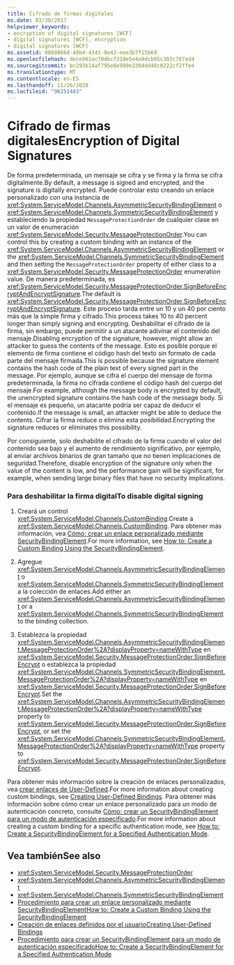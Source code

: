 ```yaml
---
title: Cifrado de firmas digitales
ms.date: 03/30/2017
helpviewer_keywords:
- encryption of digital signatures [WCF]
- digital signatures [WCF], encryption
- digital signatures [WCF]
ms.assetid: 0868866d-40b4-4341-8e42-eee3b7f15b69
ms.openlocfilehash: dece961ac70dbcf310e5e4a9dcb05c303c787ad4
ms.sourcegitcommit: bc293b14af795e0e999e3304dd40c0222cf2ffe4
ms.translationtype: MT
ms.contentlocale: es-ES
ms.lasthandoff: 11/26/2020
ms.locfileid: "96251443"
---
```

# <a name="encryption-of-digital-signatures"></a><span data-ttu-id="1a997-102">Cifrado de firmas digitales</span><span class="sxs-lookup"><span data-stu-id="1a997-102">Encryption of Digital Signatures</span></span>

<span data-ttu-id="1a997-103">De forma predeterminada, un mensaje se cifra y se firma y la firma se cifra digitalmente.</span><span class="sxs-lookup"><span data-stu-id="1a997-103">By default, a message is signed and encrypted, and the signature is digitally encrypted.</span></span> <span data-ttu-id="1a997-104">Puede controlar esto creando un enlace personalizado con una instancia de <xref:System.ServiceModel.Channels.AsymmetricSecurityBindingElement> o <xref:System.ServiceModel.Channels.SymmetricSecurityBindingElement> y estableciendo la propiedad `MessageProtectionOrder` de cualquier clase en un valor de enumeración <xref:System.ServiceModel.Security.MessageProtectionOrder>.</span><span class="sxs-lookup"><span data-stu-id="1a997-104">You can control this by creating a custom binding with an instance of the <xref:System.ServiceModel.Channels.AsymmetricSecurityBindingElement> or the <xref:System.ServiceModel.Channels.SymmetricSecurityBindingElement> and then setting the `MessageProtectionOrder` property of either class to a <xref:System.ServiceModel.Security.MessageProtectionOrder> enumeration value.</span></span> <span data-ttu-id="1a997-105">De manera predeterminada, es <xref:System.ServiceModel.Security.MessageProtectionOrder.SignBeforeEncryptAndEncryptSignature>.</span><span class="sxs-lookup"><span data-stu-id="1a997-105">The default is <xref:System.ServiceModel.Security.MessageProtectionOrder.SignBeforeEncryptAndEncryptSignature>.</span></span> <span data-ttu-id="1a997-106">Este proceso tarda entre un 10 y un 40 por ciento más que la simple firma y cifrado.</span><span class="sxs-lookup"><span data-stu-id="1a997-106">This process takes 10 to 40 percent longer than simply signing and encrypting.</span></span> <span data-ttu-id="1a997-107">Deshabilitar el cifrado de la firma, sin embargo, puede permitir a un atacante adivinar el contenido del mensaje.</span><span class="sxs-lookup"><span data-stu-id="1a997-107">Disabling encryption of the signature, however, might allow an attacker to guess the contents of the message.</span></span> <span data-ttu-id="1a997-108">Esto es posible porque el elemento de firma contiene el código hash del texto sin formato de cada parte del mensaje firmada.</span><span class="sxs-lookup"><span data-stu-id="1a997-108">This is possible because the signature element contains the hash code of the plain text of every signed part in the message.</span></span> <span data-ttu-id="1a997-109">Por ejemplo, aunque se cifra el cuerpo del mensaje de forma predeterminada, la firma no cifrada contiene el código hash del cuerpo del mensaje.</span><span class="sxs-lookup"><span data-stu-id="1a997-109">For example, although the message body is encrypted by default, the unencrypted signature contains the hash code of the message body.</span></span> <span data-ttu-id="1a997-110">Si el mensaje es pequeño, un atacante podría ser capaz de deducir el contenido.</span><span class="sxs-lookup"><span data-stu-id="1a997-110">If the message is small, an attacker might be able to deduce the contents.</span></span> <span data-ttu-id="1a997-111">Cifrar la firma reduce o elimina esta posibilidad.</span><span class="sxs-lookup"><span data-stu-id="1a997-111">Encrypting the signature reduces or eliminates this possibility.</span></span>  
  
 <span data-ttu-id="1a997-112">Por consiguiente, solo deshabilite el cifrado de la firma cuando el valor del contenido sea bajo y el aumento de rendimiento significativo, por ejemplo, al enviar archivos binarios de gran tamaño que no tienen implicaciones de seguridad.</span><span class="sxs-lookup"><span data-stu-id="1a997-112">Therefore, disable encryption of the signature only when the value of the content is low, and the performance gain will be significant, for example, when sending large binary files that have no security implications.</span></span>  
  
### <a name="to-disable-digital-signing"></a><span data-ttu-id="1a997-113">Para deshabilitar la firma digital</span><span class="sxs-lookup"><span data-stu-id="1a997-113">To disable digital signing</span></span>  
  
1. <span data-ttu-id="1a997-114">Creará un control <xref:System.ServiceModel.Channels.CustomBinding>.</span><span class="sxs-lookup"><span data-stu-id="1a997-114">Create a <xref:System.ServiceModel.Channels.CustomBinding>.</span></span> <span data-ttu-id="1a997-115">Para obtener más información, vea [Cómo: crear un enlace personalizado mediante SecurityBindingElement](how-to-create-a-custom-binding-using-the-securitybindingelement.md).</span><span class="sxs-lookup"><span data-stu-id="1a997-115">For more information, see [How to: Create a Custom Binding Using the SecurityBindingElement](how-to-create-a-custom-binding-using-the-securitybindingelement.md).</span></span>  
  
2. <span data-ttu-id="1a997-116">Agregue <xref:System.ServiceModel.Channels.AsymmetricSecurityBindingElement> o <xref:System.ServiceModel.Channels.SymmetricSecurityBindingElement> a la colección de enlaces.</span><span class="sxs-lookup"><span data-stu-id="1a997-116">Add either an <xref:System.ServiceModel.Channels.AsymmetricSecurityBindingElement> or a <xref:System.ServiceModel.Channels.SymmetricSecurityBindingElement> to the binding collection.</span></span>  
  
3. <span data-ttu-id="1a997-117">Establezca la propiedad <xref:System.ServiceModel.Channels.AsymmetricSecurityBindingElement.MessageProtectionOrder%2A?displayProperty=nameWithType> en <xref:System.ServiceModel.Security.MessageProtectionOrder.SignBeforeEncrypt> o establezca la propiedad <xref:System.ServiceModel.Channels.SymmetricSecurityBindingElement.MessageProtectionOrder%2A?displayProperty=nameWithType> en <xref:System.ServiceModel.Security.MessageProtectionOrder.SignBeforeEncrypt>.</span><span class="sxs-lookup"><span data-stu-id="1a997-117">Set the <xref:System.ServiceModel.Channels.AsymmetricSecurityBindingElement.MessageProtectionOrder%2A?displayProperty=nameWithType> property to <xref:System.ServiceModel.Security.MessageProtectionOrder.SignBeforeEncrypt>, or set the <xref:System.ServiceModel.Channels.SymmetricSecurityBindingElement.MessageProtectionOrder%2A?displayProperty=nameWithType> property to <xref:System.ServiceModel.Security.MessageProtectionOrder.SignBeforeEncrypt>.</span></span>  
  
 <span data-ttu-id="1a997-118">Para obtener más información sobre la creación de enlaces personalizados, vea [crear enlaces de User-Defined](../extending/creating-user-defined-bindings.md).</span><span class="sxs-lookup"><span data-stu-id="1a997-118">For more information about creating custom bindings, see [Creating User-Defined Bindings](../extending/creating-user-defined-bindings.md).</span></span> <span data-ttu-id="1a997-119">Para obtener más información sobre cómo crear un enlace personalizado para un modo de autenticación concreto, consulte [Cómo: crear un SecurityBindingElement para un modo de autenticación especificado](how-to-create-a-securitybindingelement-for-a-specified-authentication-mode.md).</span><span class="sxs-lookup"><span data-stu-id="1a997-119">For more information about creating a custom binding for a specific authentication mode, see [How to: Create a SecurityBindingElement for a Specified Authentication Mode](how-to-create-a-securitybindingelement-for-a-specified-authentication-mode.md).</span></span>  
  
## <a name="see-also"></a><span data-ttu-id="1a997-120">Vea también</span><span class="sxs-lookup"><span data-stu-id="1a997-120">See also</span></span>

- <xref:System.ServiceModel.Security.MessageProtectionOrder>
- <xref:System.ServiceModel.Channels.AsymmetricSecurityBindingElement>
- <xref:System.ServiceModel.Channels.SymmetricSecurityBindingElement>
- [<span data-ttu-id="1a997-121">Procedimiento para crear un enlace personalizado mediante SecurityBindingElement</span><span class="sxs-lookup"><span data-stu-id="1a997-121">How to: Create a Custom Binding Using the SecurityBindingElement</span></span>](how-to-create-a-custom-binding-using-the-securitybindingelement.md)
- [<span data-ttu-id="1a997-122">Creación de enlaces definidos por el usuario</span><span class="sxs-lookup"><span data-stu-id="1a997-122">Creating User-Defined Bindings</span></span>](../extending/creating-user-defined-bindings.md)
- [<span data-ttu-id="1a997-123">Procedimiento para crear un SecurityBindingElement para un modo de autenticación especificado</span><span class="sxs-lookup"><span data-stu-id="1a997-123">How to: Create a SecurityBindingElement for a Specified Authentication Mode</span></span>](how-to-create-a-securitybindingelement-for-a-specified-authentication-mode.md)
